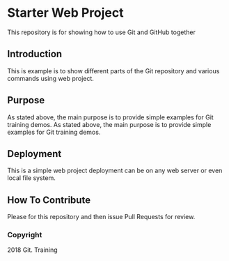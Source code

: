 # Starter Web Project

This repository is for showing how to use Git and GitHub together

## Introduction

This is example is to show different parts of the Git repository and various commands using web project.

## Purpose
As stated above, the main purpose is to provide simple examples for Git training demos.
As stated above, the main purpose is to provide simple examples for Git training demos.

## Deployment
This is a simple web project deployment can be on any web server or even local file system.

## How To Contribute

Please for this repository and then issue Pull Requests for review.

### Copyright
2018 Git. Training